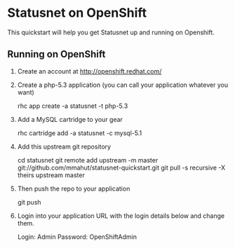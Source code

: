 Statusnet on OpenShift
======================

This quickstart will help you get Statusnet up and running on Openshift.

Running on OpenShift
---------------------

1) Create an account at http://openshift.redhat.com/

2) Create a php-5.3 application (you can call your application whatever you want)

	rhc app create -a statusnet -t php-5.3

3) Add a MySQL cartridge to your gear

	rhc cartridge add -a statusnet -c mysql-5.1

4) Add this upstream git repository

	cd statusnet
	git remote add upstream -m master git://github.com/mmahut/statusnet-quickstart.git
	git pull -s recursive -X theirs upstream master
    
5) Then push the repo to your application

	git push

6) Login into your application URL with the login details below and change them.

	Login: Admin
	Password: OpenShiftAdmin
